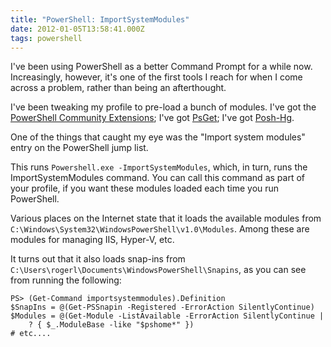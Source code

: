 ```yaml
---
title: "PowerShell: ImportSystemModules"
date: 2012-01-05T13:58:41.000Z
tags: powershell
---
```


I've been using PowerShell as a better Command Prompt for a while now. Increasingly, however, it's one of the first
tools I reach for when I come across a problem, rather than being an afterthought.

I've been tweaking my profile to pre-load a bunch of modules. I've got the [PowerShell Community
Extensions](http://pscx.codeplex.com/); I've got [PsGet](http://psget.net/); I've got
[Posh-Hg](http://poshhg.codeplex.com/).

One of the things that caught my eye was the "Import system modules" entry on the PowerShell jump list.

This runs `Powershell.exe -ImportSystemModules`, which, in turn, runs the ImportSystemModules command. You can call this
command as part of your profile, if you want these modules loaded each time you run PowerShell.

Various places on the Internet state that it loads the available modules from
`C:\Windows\System32\WindowsPowerShell\v1.0\Modules`. Among these are modules for managing IIS, Hyper-V, etc.

It turns out that it also loads snap-ins from `C:\Users\rogerl\Documents\WindowsPowerShell\Snapins`, as you can see from
running the following:

```
PS> (Get-Command importsystemmodules).Definition
$SnapIns = @(Get-PSSnapin -Registered -ErrorAction SilentlyContinue)
$Modules = @(Get-Module -ListAvailable -ErrorAction SilentlyContinue |
    ? { $_.ModuleBase -like "$pshome*" })
# etc....
```
